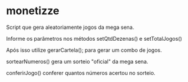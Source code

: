 # monetizze

Script que gera aleatoriamente jogos da mega sena.

Informe os parâmetros nos métodos 
setQtdDezenas() e setTotalJogos()

Após isso utilize gerarCartela(); para gerar um combo de jogos.

sortearNumeros() gera um sorteio "oficial" da mega sena.

conferirJogo()  conferer quantos números acertou no sorteio.
